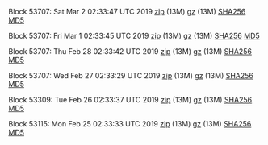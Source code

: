 Block 53707: Sat Mar  2 02:33:47 UTC 2019 [zip](https://files.01coin.io/testnet/2019-03-02/bootstrap.dat.zip) (13M) [gz](https://files.01coin.io/testnet/2019-03-02/bootstrap.dat.tar.gz) (13M) [SHA256](https://files.01coin.io/testnet/2019-03-02/sha256.txt) [MD5](https://files.01coin.io/testnet/2019-03-02/md5.txt)

Block 53707: Fri Mar  1 02:33:45 UTC 2019 [zip](https://files.01coin.io/testnet/2019-03-01/bootstrap.dat.zip) (13M) [gz](https://files.01coin.io/testnet/2019-03-01/bootstrap.dat.tar.gz) (13M) [SHA256](https://files.01coin.io/testnet/2019-03-01/sha256.txt) [MD5](https://files.01coin.io/testnet/2019-03-01/md5.txt)

Block 53707: Thu Feb 28 02:33:42 UTC 2019 [zip](https://files.01coin.io/testnet/2019-02-28/bootstrap.dat.zip) (13M) [gz](https://files.01coin.io/testnet/2019-02-28/bootstrap.dat.tar.gz) (13M) [SHA256](https://files.01coin.io/testnet/2019-02-28/sha256.txt) [MD5](https://files.01coin.io/testnet/2019-02-28/md5.txt)

Block 53707: Wed Feb 27 02:33:29 UTC 2019 [zip](https://files.01coin.io/testnet/2019-02-27/bootstrap.dat.zip) (13M) [gz](https://files.01coin.io/testnet/2019-02-27/bootstrap.dat.tar.gz) (13M) [SHA256](https://files.01coin.io/testnet/2019-02-27/sha256.txt) [MD5](https://files.01coin.io/testnet/2019-02-27/md5.txt)

Block 53309: Tue Feb 26 02:33:37 UTC 2019 [zip](https://files.01coin.io/testnet/2019-02-26/bootstrap.dat.zip) (13M) [gz](https://files.01coin.io/testnet/2019-02-26/bootstrap.dat.tar.gz) (13M) [SHA256](https://files.01coin.io/testnet/2019-02-26/sha256.txt) [MD5](https://files.01coin.io/testnet/2019-02-26/md5.txt)

Block 53115: Mon Feb 25 02:33:33 UTC 2019 [zip](https://files.01coin.io/testnet/2019-02-25/bootstrap.dat.zip) (13M) [gz](https://files.01coin.io/testnet/2019-02-25/bootstrap.dat.tar.gz) (13M) [SHA256](https://files.01coin.io/testnet/2019-02-25/sha256.txt) [MD5](https://files.01coin.io/testnet/2019-02-25/md5.txt)
